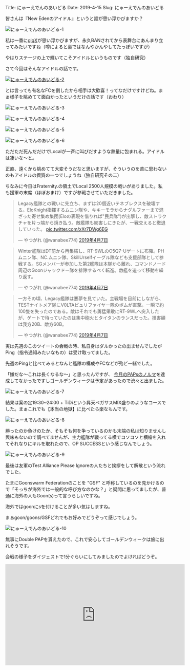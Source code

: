 Title: にゅーえでんのあいどる
Date: 2019-4-15
Slug: にゅーえでんのあいどる

皆さんは『New Edenのアイドル』というと誰が思い浮かびますか？

![にゅーえでんのあいどる-1]({static}/images/にゅーえでんのあいどる/にゅーえでんのあいどる-1.jpg)

私は一番に[gigX](https://zkillboard.com/character/1887431749/)が思い浮かびますが、永久BANされてから表舞台にあんまり立ってみたいですね（噂によると裏ではなんやかんやしてたっぽいですが）

やはりステージの上で輝いてこそアイドルというものです（独自研究）

さて今回はそんなアイドルの話です。

[![にゅーえでんのあいどる-2]({static}/images/にゅーえでんのあいどる/にゅーえでんのあいどる-2.jpg)](https://zkillboard.com/kill/76219141/)

とは言っても有名なFCを倒したから相手は大歓喜！ってなだけですけどね。まぁ様子を眺めてて面白かったというだけの話です（おわり）

![にゅーえでんのあいどる-3]({static}/images/にゅーえでんのあいどる/にゅーえでんのあいどる-3.jpg)

![にゅーえでんのあいどる-4]({static}/images/にゅーえでんのあいどる/にゅーえでんのあいどる-4.jpg)

![にゅーえでんのあいどる-5]({static}/images/にゅーえでんのあいどる/にゅーえでんのあいどる-5.jpg)

![にゅーえでんのあいどる-6]({static}/images/にゅーえでんのあいどる/にゅーえでんのあいどる-6.jpg)

ただただ死んだだけでLocalが一斉に叫びだすような熱量に包まれる。アイドルは凄いな〜と。

正直、遠くから眺めてて大変そうだなと思いますが、そういうのを苦に思わないのもアイドルの資質の一つでしょうね（独自研究その二）

ちなみに今日はFraternity.の領土でLocal 2500人規模の戦いがありました。私も援軍の末席（ほぼおまけ）ですが参戦させていただきました。

<blockquote class="twitter-tweet" data-lang="ja"><p lang="ja" dir="ltr">Legacy艦隊との戦いに先立ち、まずは20個近いテネブレクスを破壊する。EloKnight指揮するムニン隊や、キキーモラからナグルファーまで混ざった寄せ集め集団(Eloの表現を借りれば&quot;民兵隊&quot;)が出撃し、敵ストラクチャを片っ端から焼き払う。敵艦隊も妨害しにきたが、一戦交えると撤退していった。 <a href="https://t.co/xXr7DWg6EG">pic.twitter.com/xXr7DWg6EG</a></p>&mdash; やつがれ (@wanabee774) <a href="https://twitter.com/wanabee774/status/1114940574711275521?ref_src=twsrc%5Etfw">2019年4月7日</a></blockquote>

<blockquote class="twitter-tweet" data-lang="ja"><p lang="ja" dir="ltr">Winter艦隊はDT前から再集結し、RT-9WLのO5Q7-Uゲートに布陣。PHムニン隊、NC.ムニン隊、SkillUrselfイーグル隊なども支援部隊として参戦する。SGメンバーが参加した第2艦隊は本隊から離れ、コマンドノード周辺のGoonジャックドー隊を排除するべく転進。敵艦を追って移動を繰り返す。</p>&mdash; やつがれ (@wanabee774) <a href="https://twitter.com/wanabee774/status/1114940580205813761?ref_src=twsrc%5Etfw">2019年4月7日</a></blockquote>

<blockquote class="twitter-tweet" data-lang="ja"><p lang="ja" dir="ltr">一方その頃、Legacy艦隊は悪夢を見ていた。主戦場を目前にしながら、TESTナイトメア隊にV0LTAピュリファイヤー隊のボムが直撃。一瞬で約100隻を失ったのである。敵はそれでも勇猛果敢にRT-9WLへ突入したが、ゲートで待っていたのは集中砲火とタイタンのランスだった。損害額は我方20B、敵方60B。</p>&mdash; やつがれ (@wanabee774) <a href="https://twitter.com/wanabee774/status/1114940589286383616?ref_src=twsrc%5Etfw">2019年4月7日</a></blockquote>
<script async src="https://platform.twitter.com/widgets.js" charset="utf-8"></script>

実は先週のこのツイートの会戦の時、私自身はダルかったの出ませんでしたがPing（指令通知みたいなもの）は受け取ってました。

先週のPingと比べてみるとなんと艦隊の構成やFCなどが殆ど一緒でした。

「嫌だな〜これは長くなるな〜」と思ったんですが、 [今月のPAPsのノルマ](https://omochin.github.io/eveonline-blog/%E3%81%9F%E3%81%84%E3%81%9F%E3%82%93%E3%81%8D%E3%82%83%E3%82%93%E3%81%B7.html)を達成してなかったですしゴールデンウィークは予定があったので渋々と出ました。

![にゅーえでんのあいどる-7]({static}/images/にゅーえでんのあいどる/にゅーえでんのあいどる-7.jpg)

結果は案の定19:30~24:00 + TiDiという昇天ペガサスMIX盛りのようなコースでした。まぁこれでも【本当の地獄】に比べたら楽なもんです。

![にゅーえでんのあいどる-8]({static}/images/にゅーえでんのあいどる/にゅーえでんのあいどる-8.jpg)

勝ったのか負けのたか、そもそも何を争っているのかも末端の私は知りませんし興味もないので調べてませんが、主力艦隊が戦ってる横でコソコソと横槍を入れてそれなりにキルを取れたので、OP SUCCESSという感じなんでしょう。

![にゅーえでんのあいどる-9]({static}/images/にゅーえでんのあいどる/にゅーえでんのあいどる-9.jpg)

最後は友軍のTest Alliance Please Ignoreの人たちと挨拶をして解散という流れでした。

たまにGoonswarm Federationのことを "GSF" と呼称しているのを見かけるので「そっちが海外では一般的な呼び方なのかな？」と疑問に思ってましたが、普通に海外の人もGoon(s)って言うらしいですね。

海外ではgoonにsを付けることが多い気はしますね。

まぁgoon/goons/GSFどれでもお好みでどうぞって感じでしょう。

![にゅーえでんのあいどる-10]({static}/images/にゅーえでんのあいどる/にゅーえでんのあいどる-10.jpg)

無事にDouble PAPを貰えたので、これで安心してゴールデンウィークは旅に出れそうです。

会戦の様子をダイジェストで1分ぐらいにしてみましたのでよければどうぞ。

<iframe width="560" height="315" src="https://www.youtube.com/embed/oQvY-iwad8U" frameborder="0" allow="accelerometer; autoplay; encrypted-media; gyroscope; picture-in-picture" allowfullscreen></iframe>
